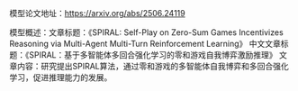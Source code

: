 模型论文地址：https://arxiv.org/abs/2506.24119

模型概述：文章标题：《SPIRAL: Self-Play on Zero-Sum Games Incentivizes Reasoning via Multi-Agent Multi-Turn Reinforcement Learning》
中文文章标题：《SPIRAL：基于多智能体多回合强化学习的零和游戏自我博弈激励推理》
文章内容：研究提出SPIRAL算法，通过零和游戏的多智能体自我博弈和多回合强化学习，促进推理能力的发展。

